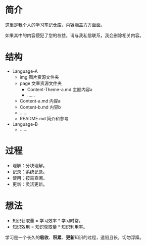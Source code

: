 # 简介

这里是我个人的学习笔记仓库，内容涵盖方方面面。

如果其中的内容侵犯了您的权益，请与我私信联系，我会删除相关内容。

# 结构

+ Language-A
	+ img 图片资源文件夹
	+ page 文章资源文件夹
		+ Content-Theme-a.md 主题内容a
		+ ……
	+ Content-a.md 内容a
	+ Content-b.md 内容b
	+ ……
	+ README.md 简介和参考
+ Language-B
	+ ……

# 过程

+ 理解：分块理解。
+ 记录：系统记录。
+ 使用：按需查阅。
+ 更新：灵活更新。

# 想法

+ 知识获取量 = 学习效率 * 学习时常。
+ 知识效用 = 知识获取量 * 知识利用率。

学习是一个长久的**吸收**、**积累**、**更新**知识的过程，道阻且长，切勿浮躁。
